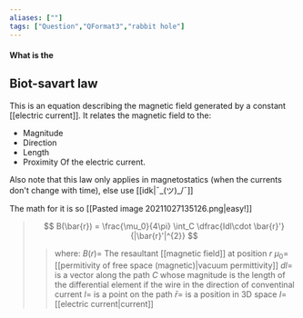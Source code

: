 ```yaml
---
aliases: [""]
tags: ["Question","QFormat3","rabbit hole"]
---
```


#### What is the
## Biot-savart law
This is an equation describing the magnetic field generated by a constant [[electric current]]. It relates the magnetic field to the:
- Magnitude
- Direction
- Length
- Proximity
Of the electric current.

Also note that this law only applies in magnetostatics (when the currents don't change with time), else use [[idk|¯\_(ツ)_/¯]]

The math for it is so [[Pasted image 20211027135126.png|easy!]]

> $$ B(\bar{r}) = \frac{\mu_0}{4\pi} \int_C \dfrac{Idl\cdot \bar{r}'}{|\bar{r}'|^{2}} $$ 
>> where:
>> $B(r)=$ The resaultant [[magnetic field]] at position $r$
>> $\mu_0=$ [[permitivity of free space (magnetic)|vacuum permittivity]]
>> $dl=$ is a vector along the path $C$ whose magnitude is the length of the differential element if the wire in the direction of conventinal current 
>> $l=$ is a point on the path
>> $\bar{r}=$ is a position in 3D space
>> $I=$ [[electric current|current]]

